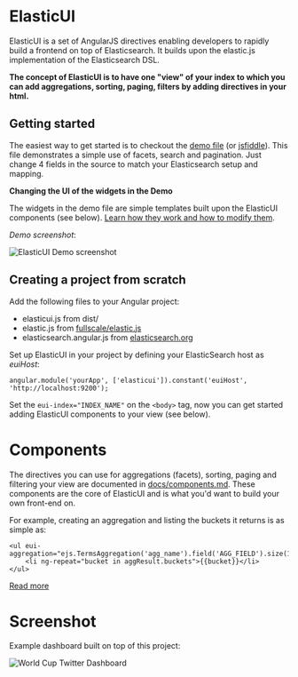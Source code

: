 ElasticUI
=========

ElasticUI is a set of AngularJS directives enabling developers to rapidly build a frontend on top of Elasticsearch. It builds upon the elastic.js implementation of the Elasticsearch DSL.

**The concept of ElasticUI is to have one "view" of your index to which you can add aggregations, sorting, paging, filters by adding directives in your html.**

Getting started
---
The easiest way to get started is to checkout the [demo file][3] (or [jsfiddle][6]). 
This file demonstrates a simple use of facets, search and pagination. 
Just change 4 fields in the source to match your Elasticsearch setup and mapping.

**Changing the UI of the widgets in the Demo**

The widgets in the demo file are simple templates built upon the ElasticUI components (see below).
[Learn how they work and how to modify them][4].

_Demo screenshot_:

![ElasticUI Demo screenshot](https://raw.githubusercontent.com/YousefED/ElasticUI/master/docs/screenshots/demo.png)


Creating a project from scratch
---
Add the following files to your Angular project:

 - elasticui.js from dist/
 - elastic.js from [fullscale/elastic.js][1]
 - elasticsearch.angular.js from [elasticsearch.org][2]

Set up ElasticUI in your project by defining your ElasticSearch host as *euiHost*:

    angular.module('yourApp', ['elasticui']).constant('euiHost', 'http://localhost:9200');

Set the `eui-index="INDEX_NAME"` on the `<body>` tag, now you can get started adding ElasticUI components to your view (see below).

Components
===
The directives you can use for aggregations (facets), sorting, paging and filtering your view are documented in [docs/components.md][5].
These components are the core of ElasticUI and is what you'd want to build your own front-end on.

For example, creating an aggregation and listing the buckets it returns is as simple as:

    <ul eui-aggregation="ejs.TermsAggregation('agg_name').field('AGG_FIELD').size(10)">
        <li ng-repeat="bucket in aggResult.buckets">{{bucket}}</li>
    </ul>

[Read more][5]

Screenshot
===
Example dashboard built on top of this project:

![World Cup Twitter Dashboard](https://raw.githubusercontent.com/YousefED/ElasticUI/master/docs/screenshots/example_twitter_dashboard.png)



  [1]: http://github.com/fullscale/elastic.js
  [2]: http://www.elasticsearch.org/guide/en/elasticsearch/client/javascript-api/current/browser-builds.html
  [3]: https://github.com/YousefED/ElasticUI/blob/master/examples/demo/demo.html
  [4]: https://github.com/YousefED/ElasticUI/blob/master/docs/widgets.md
  [5]: https://github.com/YousefED/ElasticUI/blob/master/docs/components.md
  [6]: http://jsfiddle.net/gh/get/library/pure/yousefed/elasticui/tree/master/examples/demo/